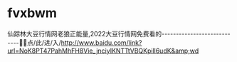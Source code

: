 # fvxbwm
仙踪林大豆行情网老狼正能量,2022大豆行情网免费看的----------------------------🏃🏃点/此/进/入/http://www.baidu.com/link?url=NoK8PT47PahMhFH8Vie_jnciyIKNTTtVBQKpill6udK&amp;wd
